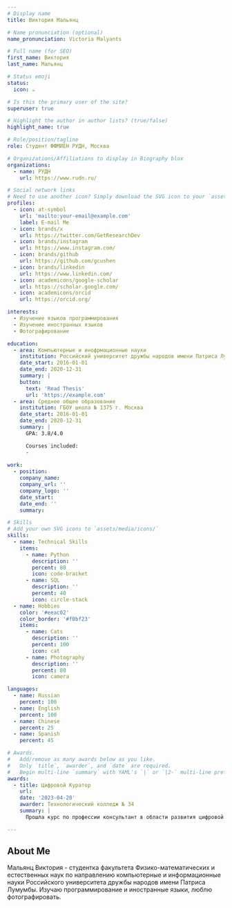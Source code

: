 ```yaml
---
# Display name
title: Виктория Мальянц

# Name pronunciation (optional)
name_pronunciation: Victoria Malyants

# Full name (for SEO)
first_name: Виктория
last_name: Мальянц

# Status emoji
status:
  icon: ☕️

# Is this the primary user of the site?
superuser: true

# Highlight the author in author lists? (true/false)
highlight_name: true

# Role/position/tagline
role: Студент ФФМИЕН РУДН, Москва

# Organizations/Affiliations to display in Biography blox
organizations:
  - name: РУДН
    url: https://www.rudn.ru/

# Social network links
# Need to use another icon? Simply download the SVG icon to your `assets/media/icons/` folder.
profiles:
  - icon: at-symbol
    url: 'mailto:your-email@example.com'
    label: E-mail Me
  - icon: brands/x
    url: https://twitter.com/GetResearchDev
  - icon: brands/instagram
    url: https://www.instagram.com/
  - icon: brands/github
    url: https://github.com/gcushen
  - icon: brands/linkedin
    url: https://www.linkedin.com/
  - icon: academicons/google-scholar
    url: https://scholar.google.com/
  - icon: academicons/orcid
    url: https://orcid.org/

interests:
  - Изучение языков программирования
  - Изучение иностранных языков
  - Фотографирование

education:
  - area: Компьютерные и инофрмационные науки
    institution: Российский университет дружбы народов имени Патриса Лумумбы
    date_start: 2016-01-01
    date_end: 2020-12-31
    summary: |
    button:
      text: 'Read Thesis'
      url: 'https://example.com'
  - area: Среднее общее образование
    institution: ГБОУ школа № 1375 г. Москва
    date_start: 2016-01-01
    date_end: 2020-12-31
    summary: |
      GPA: 3.8/4.0

      Courses included:
      - 
      
work:
  - position: 
    company_name: 
    company_url: ''
    company_logo: ''
    date_start: 
    date_end: ''
    summary: 

# Skills
# Add your own SVG icons to `assets/media/icons/`
skills:
  - name: Technical Skills
    items:
      - name: Python
        description: ''
        percent: 80
        icon: code-bracket
      - name: SQL
        description: ''
        percent: 40
        icon: circle-stack
  - name: Hobbies
    color: '#eeac02'
    color_border: '#f0bf23'
    items:
      - name: Cats
        description: ''
        percent: 100
        icon: cat
      - name: Photography
        description: ''
        percent: 80
        icon: camera

languages:
  - name: Russian
    percent: 100
  - name: English
    percent: 100
  - name: Chinese
    percent: 25
  - name: Spanish
    percent: 45

# Awards.
#   Add/remove as many awards below as you like.
#   Only `title`, `awarder`, and `date` are required.
#   Begin multi-line `summary` with YAML's `|` or `|2-` multi-line prefix and indent 2 spaces below.
awards:
  - title: Цифровой Куратор
    url: 
    date: '2023-04-20'
    awarder: Технологический колледж № 34
    summary: |
      Прошла курс по профессии консультант в области развития цифровой грамотности населения (цифровой куратор).

---
```

 
## About Me

Мальянц Виктория - студентка факультета Физико-математических и естественных наук по направлению компьютерные и информационные науки Российского университета дружбы народов имени Патриса Лумумбы. Изучаю программирование и иностранные языки, люблю фотографировать.
